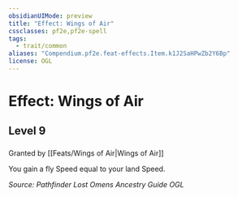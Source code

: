 ```yaml
---
obsidianUIMode: preview
title: "Effect: Wings of Air"
cssclasses: pf2e,pf2e-spell
tags:
  - trait/common
aliases: "Compendium.pf2e.feat-effects.Item.k1J2SaHPwZb2Y6Bp"
license: OGL
---
```

# Effect: Wings of Air
## Level 9
### 






Granted by [[Feats/Wings of Air|Wings of Air]]

You gain a fly Speed equal to your land Speed.

*Source: Pathfinder Lost Omens Ancestry Guide*
*OGL*